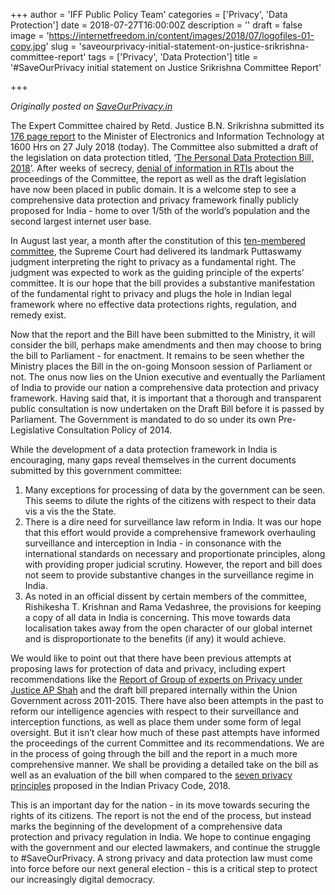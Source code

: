 +++
author = 'IFF Public Policy Team'
categories = ['Privacy', 'Data Protection']
date = 2018-07-27T16:00:00Z
description = ''
draft = false
image = 'https://internetfreedom.in/content/images/2018/07/logofiles-01-copy.jpg'
slug = 'saveourprivacy-initial-statement-on-justice-srikrishna-committee-report'
tags = ['Privacy', 'Data Protection']
title = '#SaveOurPrivacy initial statement on Justice Srikrishna Committee Report'

+++


*Originally posted on [SaveOurPrivacy.in](https://saveourprivacy.in/blog/initial-statement-on-justice-srikrishna-committee-report)*

The Expert Committee chaired by Retd. Justice B.N. Srikrishna submitted its [176 page report](http://meity.gov.in/writereaddata/files/Data_Protection_Committee_Report.pdf) to the Minister of Electronics and Information Technology at 1600 Hrs on 27 July 2018 (today). The Committee also submitted a draft of the legislation on data protection titled, ‘[The Personal Data Protection Bill, 2018](http://meity.gov.in/writereaddata/files/Personal_Data_Protection_Bill%2C2018_0.pdf)’. After weeks of secrecy, [denial of information in RTIs](https://www.thequint.com/news/india/srikrishna-committee-on-data-protection-rti-denied) about the proceedings of the Committee, the report as well as the draft legislation have now been placed in public domain. It is a welcome step to see a comprehensive data protection and privacy framework finally publicly proposed for India - home to over 1/5th of the world’s population and the second largest internet user base.

In August last year, a month after the constitution of this [ten-membered committee](https://economictimes.indiatimes.com/news/politics-and-nation/justice-bn-srikrishna-to-head-committee-for-data-protection-framework/articleshow/59866006.cms), the Supreme Court had delivered its landmark Puttaswamy judgment interpreting the right to privacy as a fundamental right. The judgment was expected to work as the guiding principle of the experts’ committee. It is our hope that the bill provides a substantive manifestation of the fundamental right to privacy and plugs the hole in Indian legal framework where no effective data protections rights, regulation, and remedy exist. 

Now that the report and the Bill have been submitted to the Ministry, it will consider the bill, perhaps make amendments and then may choose to bring the bill to Parliament - for enactment. It remains to be seen whether the Ministry places the Bill in the on-going Monsoon session of Parliament or not. The onus now lies on the Union executive and eventually the Parliament of India to provide our nation a comprehensive data protection and privacy framework. Having said that, it is important that a thorough and transparent public consultation is now undertaken on the Draft Bill before it is passed by Parliament. The Government is mandated to do so under its own Pre-Legislative Consultation Policy of 2014. 

While the development of a data protection framework in India is encouraging, many gaps reveal themselves in the current documents submitted by this government committee:

1. Many exceptions for processing of data by the government can be seen. This seems to dilute the rights of the citizens with respect to their data vis a vis the the State. 
2. There is a dire need for surveillance law reform in India. It was our hope that this effort would provide a comprehensive framework overhauling surveillance and interception in India - in consonance with the international standards on necessary and proportionate principles, along with providing proper judicial scrutiny. However, the report and bill does not seem to provide substantive changes in the surveillance regime in India.
3. As noted in an official dissent by certain members of the committee, Rishikesha T. Krishnan and Rama Vedashree, the provisions for keeping a copy of all data in India is concerning. This move towards data localisation takes away from the open character of our global internet and is disproportionate to the benefits (if any) it would achieve. 

We would like to point out that there have been previous attempts at proposing laws for protection of data and privacy, including expert recommendations like the [Report of Group of experts on Privacy under Justice AP Shah](http://planningcommission.nic.in/reports/genrep/rep_privacy.pdf) and the draft bill prepared internally within the Union Government across 2011-2015. There have also been attempts in the past to reform our intelligence agencies with respect to their surveillance and interception functions, as well as place them under some form of legal oversight. But it isn’t clear how much of these past attempts have informed the proceedings of the current Committee and its recommendations. We are in the process of going through the bill and the report in a much more comprehensive manner. We shall be providing a detailed take on the bill as well as an evaluation of the bill when compared to the [seven privacy principles](https://saveourprivacy.in/principles) proposed in the Indian Privacy Code, 2018.

This is an important day for the nation - in its move towards securing the rights of its citizens. The report is not the end of the process, but instead marks the beginning of the development of a comprehensive data protection and privacy regulation in India. We hope to continue engaging with the government and our elected lawmakers, and continue the struggle to #SaveOurPrivacy. A strong privacy and data protection law must come into force before our next general election - this is a critical step to protect our increasingly digital democracy.


